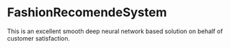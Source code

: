 # FashionRecomendeSystem
This is an excellent smooth deep neural network based solution on behalf of customer satisfaction.
